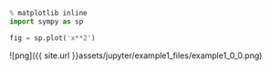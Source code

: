 

```python
% matplotlib inline
import sympy as sp

fig = sp.plot('x**2')
```


![png]({{ site.url }}assets/jupyter/example1_files/example1_0_0.png)

